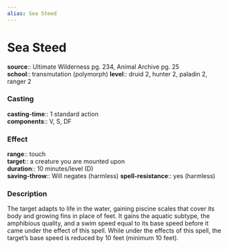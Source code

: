 ```yaml
---
alias: Sea Steed
---
```


# Sea Steed 

**source**:: Ultimate Wilderness pg. 234, Animal Archive pg. 25  
**school**:: transmutation (polymorph)
**level**:: druid 2, hunter 2, paladin 2, ranger 2

### Casting 

**casting-time**:: 1 standard action  
**components**:: V, S, DF

### Effect 

**range**:: touch  
**target**:: a creature you are mounted upon  
**duration**:: 10 minutes/level (D)  
**saving-throw**:: Will negates (harmless)
**spell-resistance**:: yes (harmless)

### Description 

The target adapts to life in the water, gaining piscine scales that cover its body and growing fins in place of feet. It gains the aquatic subtype, the amphibious quality, and a swim speed equal to its base speed before it came under the effect of this spell. While under the effects of this spell, the target’s base speed is reduced by 10 feet (minimum 10 feet).

